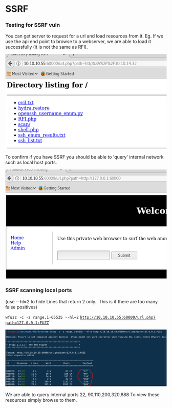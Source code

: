 # SSRF

### Testing for SSRF vuln

You can get server to request for a url and load resources from it. Eg. If we use the api end point to browse to a webserver, we are able to load it successfully \(it is not the same as RFI\).

![](.gitbook/assets/image%20%2813%29.png)

To confirm if you have SSRF you should be able to 'query' internal network such as local host ports.

![](.gitbook/assets/image%20%288%29.png)

### SSRF scanning local ports

\(use --hl=2 to hide Lines that return 2 only.. This is if there are too many false positives\) 

`wfuzz -c -z range,1-65535 --hl=2` [`http://10.10.10.55:60000/url.php?path=127.0.0.1:FUZZ`](http://10.10.10.55:60000/url.php?path=127.0.0.1:FUZZ)\`\`

![](.gitbook/assets/image%20%2814%29.png)

We are able to query internal ports 22, 90,110,200,320,888 To view these resources simply browse to them.

